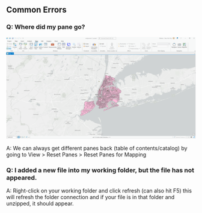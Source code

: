 ## Common Errors

### Q: Where did my pane go?

![Restoring Panes](img/panes.png)

A: We can always get different panes back (table of contents/catalog) by going to View > Reset Panes > Reset Panes for Mapping

### Q: I added a new file into my working folder, but the file has not appeared.

A: Right-click on your working folder and click refresh (can also hit F5) this will refresh the folder connection and if your file is in that folder and unzipped, it should appear.


